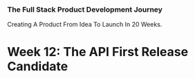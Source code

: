### The Full Stack Product Development Journey
Creating A Product From Idea To Launch In 20 Weeks.

# Week 12: The API First Release Candidate
